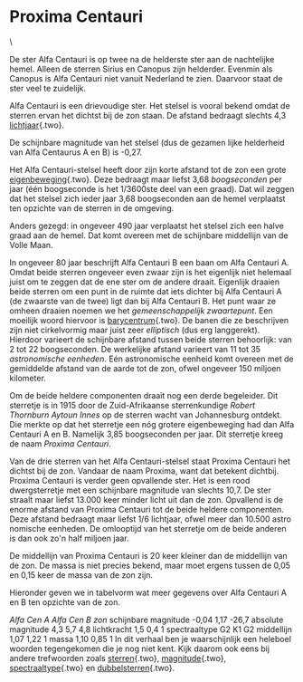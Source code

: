 # Proxima Centauri

\

De ster Alfa Centauri is op twee na de helderste ster aan de nachtelijke
hemel. Alleen de sterren Sirius en Canopus zijn helderder. Evenmin als
Canopus is Alfa Centauri niet vanuit Nederland te zien. Daarvoor staat
de ster veel te zuidelijk.

Alfa Centauri is een drievoudige ster. Het stelsel is vooral bekend
omdat de sterren ervan het dichtst bij de zon staan. De afstand bedraagt
slechts 4,3 [lichtjaar](lichtjaa.html){.two}.

De schijnbare magnitude van het stelsel (dus de gezamen lijke helderheid
van Alfa Centaurus A en B) is -0,27.

Het Alfa Centauri-stelsel heeft door zijn korte afstand tot de zon een
grote [eigenbeweging](eigenbew.html){.two}. Deze bedraagt maar liefst
3,68 *boogseconden* per jaar (één boogseconde is het 1/3600ste deel van
een graad). Dat wil zeggen dat het stelsel zich ieder jaar 3,68
boogseconden aan de hemel verplaatst ten opzichte van de sterren in de
omgeving.

Anders gezegd: in ongeveer 490 jaar verplaatst het stelsel zich een
halve graad aan de hemel. Dat komt overeen met de schijnbare middellijn
van de Volle Maan.

In ongeveer 80 jaar beschrijft Alfa Centauri B een baan om Alfa Centauri
A. Omdat beide sterren ongeveer even zwaar zijn is het eigenlijk niet
helemaal juist om te zeggen dat de ene ster om de andere draait.
Eigenlijk draaien beide sterren om een punt in de ruimte dat iets
dichter bij Alfa Centauri A (de zwaarste van de twee) ligt dan bij Alfa
Centauri B. Het punt waar ze omheen draaien noemen we het
*gemeenschappelijk zwaartepunt*. Een moeilijk woord hiervoor is
[barycentrum](barycent.html){.two}. De banen die ze beschrijven zijn
niet cirkelvormig maar juist zeer *elliptisch* (dus erg langgerekt).
Hierdoor varieert de schijnbare afstand tussen beide sterren behoorlijk:
van 2 tot 22 boogseconden. De werkelijke afstand varieert van 11 tot 35
*astronomische eenheden*. Eén astronomische eenheid komt overeen met de
gemiddelde afstand van de aarde tot de zon, ofwel ongeveer 150 miljoen
kilometer.

Om de beide heldere componenten draait nog een derde begeleider. Dit
sterretje is in 1915 door de Zuid-Afrikaanse sterrenkundige *Robert
Thornburn Aytoun Innes* op de sterren wacht van Johannesburg ontdekt.
Die merkte op dat het sterretje een nóg grotere eigenbeweging had dan
Alfa Centauri A en B. Namelijk 3,85 boogseconden per jaar. Dit sterretje
kreeg de naam *Proxima Centauri*.

Van de drie sterren van het Alfa Centauri-stelsel staat Proxima Centauri
het dichtst bij de zon. Vandaar de naam Proxima, want dat betekent
dichtbij. Proxima Centauri is verder geen opvallende ster. Het is een
rood dwergsterretje met een schijnbare magnitude van slechts 10,7. De
ster straalt maar liefst 13.000 keer minder licht uit dan de zon.
Opvallend is de enorme afstand van Proxima Centauri tot de beide heldere
componenten. Deze afstand bedraagt maar liefst 1/6 lichtjaar, ofwel meer
dan 10.500 astro nomische eenheden. De omlooptijd van het sterretje om
de beide anderen is dan ook zo\'n half miljoen jaar.

De middellijn van Proxima Centauri is 20 keer kleiner dan de middellijn
van de zon. De massa is niet precies bekend, maar moet ergens tussen de
0,05 en 0,15 keer de massa van de zon zijn.

Hieronder geven we in tabelvorm wat meer gegevens over Alfa Centauri A
en B ten opzichte van de zon.

*Alfa Cen A Alfa Cen B zon* schijnbare magnitude -0,04 1,17 -26,7
absolute magnitude 4,3 5,7 4,8 lichtkracht 1,5 0,4 1 spectraaltype G2 K1
G2 middellijn 1,07 1,22 1 massa 1,10 0,85 1 In dit verhaal ben je
waarschijnlijk een heleboel woorden tegengekomen die je nog niet kent.
Kijk daarom ook eens bij andere trefwoorden zoals
[sterren](sterren.html){.two}, [magnitude](magnitud.html){.two},
[spectraaltype](spectraa.html){.two} en
[dubbelsterren](dubbelst.html){.two}.
